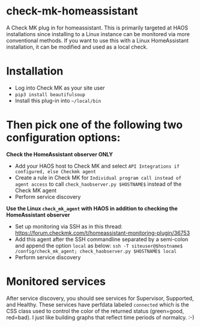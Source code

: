 # check-mk-homeassistant
A Check MK plug in for homeassistant.  This is primarily targeted at HAOS installations since installing to a Linux instance can be monitored via more conventional methods.  If you want to use this with a Linux HomeAssistant installation, it can be modified and used as a local check.

# Installation
* Log into Check MK as your site user
* `pip3 install beautifulsoup`
* Install this plug-in into `~/local/bin`

# Then pick **one** of the following two configuration options:
**Check the HomeAssistant observer ONLY**
  * Add your HAOS host to Check MK and select `API Integrations if configured, else Checkmk agent`
  * Create a rule in Check MK for `Individual program call instead of agent access` to call `check_haobserver.py $HOSTNAME$` instead of the Check MK agent
  * Perform service discovery
  
**Use the Linux `check_mk_agent` with HAOS in addition to checking the HomeAssistant observer**
  * Set up monitoring via SSH as in this thread:
    https://forum.checkmk.com/t/homeassistant-monitoring-plugin/36753
  * Add this agent after the SSH commandline separated by a semi-colon and append the option `local` as below:
    `ssh -T siteuser@$hostname$ /config/check_mk_agent; check_haobserver.py $HOSTNAME$ local`
  * Perform service discovery

# Monitored services
After service discovery, you should see services for Supervisor, Supported, and Healthy. These services have perfdata labeled `connected` which is the CSS class used to control the color of the returned status (green=good, red=bad).  I just like building graphs that reflect time periods of normalcy. :-)
